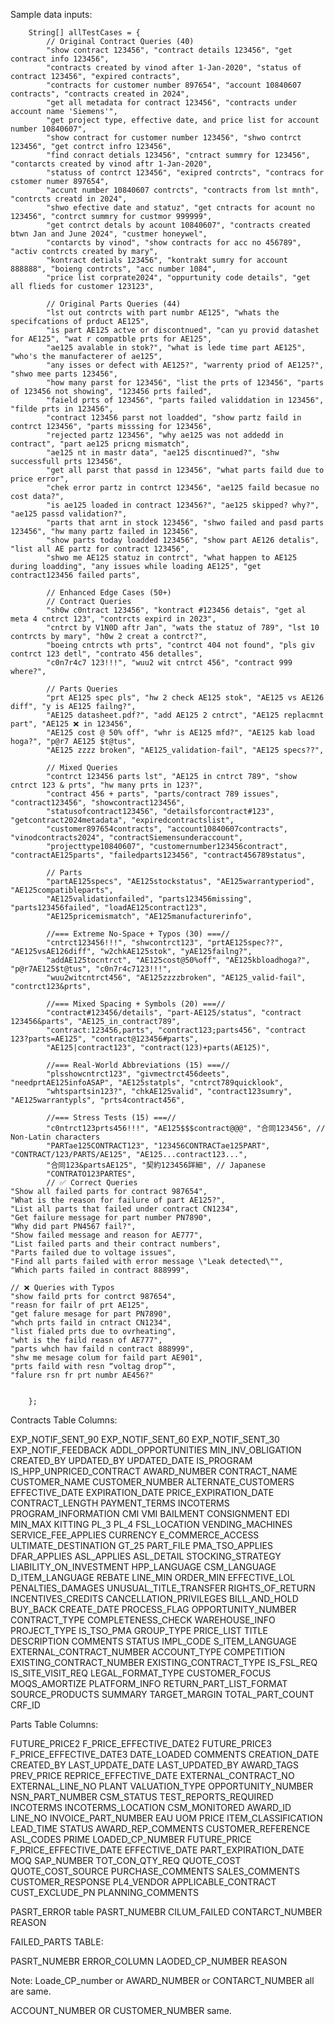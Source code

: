 Sample data inputs:

        String[] allTestCases = {
            // Original Contract Queries (40)
            "show contract 123456", "contract details 123456", "get contract info 123456",
            "contracts created by vinod after 1-Jan-2020", "status of contract 123456", "expired contracts",
            "contracts for customer number 897654", "account 10840607 contracts", "contracts created in 2024",
            "get all metadata for contract 123456", "contracts under account name 'Siemens'",
            "get project type, effective date, and price list for account number 10840607",
            "show contract for customer number 123456", "shwo contrct 123456", "get contrct infro 123456",
            "find conract detials 123456", "cntract summry for 123456", "contarcts created by vinod aftr 1-Jan-2020",
            "statuss of contrct 123456", "exipred contrcts", "contracs for cstomer numer 897654",
            "accunt number 10840607 contrcts", "contracts from lst mnth", "contrcts creatd in 2024",
            "shwo efective date and statuz", "get cntracts for acount no 123456", "contrct summry for custmor 999999",
            "get contrct detals by acount 10840607", "contracts created btwn Jan and June 2024", "custmer honeywel",
            "contarcts by vinod", "show contracts for acc no 456789", "activ contrcts created by mary",
            "kontract detials 123456", "kontrakt sumry for account 888888", "boieng contrcts", "acc number 1084",
            "price list corprate2024", "oppurtunity code details", "get all flieds for customer 123123",

            // Original Parts Queries (44)
            "lst out contrcts with part numbr AE125", "whats the specifcations of prduct AE125",
            "is part AE125 actve or discontnued", "can yu provid datashet for AE125", "wat r compatble prts for AE125",
            "ae125 avalable in stok?", "what is lede time part AE125", "who's the manufacterer of ae125",
            "any isses or defect with AE125?", "warrenty priod of AE125?", "shwo mee parts 123456",
            "how many parst for 123456", "list the prts of 123456", "parts of 123456 not showing", "123456 prts failed",
            "faield prts of 123456", "parts failed validdation in 123456", "filde prts in 123456",
            "contract 123456 parst not loadded", "show partz faild in contrct 123456", "parts misssing for 123456",
            "rejected partz 123456", "why ae125 was not addedd in contract", "part ae125 pricng mismatch",
            "ae125 nt in mastr data", "ae125 discntinued?", "shw successfull prts 123456",
            "get all parst that passd in 123456", "what parts faild due to price error",
            "chek error partz in contrct 123456", "ae125 faild becasue no cost data?",
            "is ae125 loaded in contract 123456?", "ae125 skipped? why?", "ae125 passd validation?",
            "parts that arnt in stock 123456", "shwo failed and pasd parts 123456", "hw many partz failed in 123456",
            "show parts today loadded 123456", "show part AE126 detalis", "list all AE partz for contract 123456",
            "shwo me AE125 statuz in contrct", "what happen to AE125 during loadding", "any issues while loading AE125", "get contract123456 failed parts",

            // Enhanced Edge Cases (50+)
            // Contract Queries
            "sh0w c0ntract 123456", "kontract #123456 detais", "get al meta 4 cntrct 123", "contrcts expird in 2023",
            "cntrct by V1N0D aftr Jan", "wats the statuz of 789", "lst 10 contrcts by mary", "h0w 2 creat a contrct?",
            "boeing cntrcts wth prts", "contrct 404 not found", "pls giv contrct 123 detl", "contrato 456 detalles",
            "c0n7r4c7 123!!!", "wuu2 wit cntrct 456", "contract 999 where?",

            // Parts Queries
            "prt AE125 spec pls", "hw 2 check AE125 stok", "AE125 vs AE126 diff", "y is AE125 failng?",
            "AE125 datasheet.pdf?", "add AE125 2 cntrct", "AE125 replacmnt part", "AE125 ❌ in 123456",
            "AE125 cost @ 50% off", "whr is AE125 mfd?", "AE125 kab load hoga?", "p@r7 AE125 $t@tus",
            "AE125 zzzz broken", "AE125_validation-fail", "AE125 specs??",

            // Mixed Queries
            "contrct 123456 parts lst", "AE125 in cntrct 789", "show cntrct 123 & prts", "hw many prts in 123?",
            "contract 456 + parts", "parts/contract 789 issues", "contract123456", "showcontract123456",
            "statusofcontract123456", "detailsforcontract#123", "getcontract2024metadata", "expiredcontractslist",
            "customer897654contracts", "account10840607contracts", "vinodcontracts2024", "contractSiemensunderaccount",
            "projecttype10840607", "customernumber123456contract", "contractAE125parts", "failedparts123456", "contract456789status",

            // Parts
            "partAE125specs", "AE125stockstatus", "AE125warrantyperiod", "AE125compatibleparts",
            "AE125validationfailed", "parts123456missing", "parts123456failed", "loadAE125contract123",
            "AE125pricemismatch", "AE125manufacturerinfo",

            //=== Extreme No-Space + Typos (30) ===//
            "cntrct123456!!!", "shwcontrct123", "prtAE125spec??", "AE125vsAE126diff", "w2chkAE125stok", "yAE125failng?",
            "addAE125tocntrct", "AE125cost@50%off", "AE125kbloadhoga?", "p@r7AE125$t@tus", "c0n7r4c7123!!!",
            "wuu2witcntrct456", "AE125zzzzbroken", "AE125_valid-fail", "contrct123&prts",

            //=== Mixed Spacing + Symbols (20) ===//
            "contract#123456/details", "part-AE125/status", "contract 123456&parts", "AE125_in_contract789",
            "contract:123456,parts", "contract123;parts456", "contract 123?parts=AE125", "contract@123456#parts",
            "AE125|contract123", "contract(123)+parts(AE125)",

            //=== Real-World Abbreviations (15) ===//
            "plsshowcntrct123", "givmectrct456deets", "needprtAE125infoASAP", "AE125statpls", "cntrct789quicklook",
            "whtspartsin123?", "chkAE125valid", "contract123sumry", "AE125warrantypls", "prts4contract456",

            //=== Stress Tests (15) ===//
            "c0ntrct123prts456!!!", "AE125$$$contract@@@", "合同123456", // Non-Latin characters
            "PARTae125CONTRACT123", "123456CONTRACTae125PART", "CONTRACT/123/PARTS/AE125", "AE125...contract123...",
            "合同123&partsAE125", "契約123456詳細", // Japanese
            "CONTRATO123PARTES",
			// ✅ Correct Queries
    "Show all failed parts for contract 987654",
    "What is the reason for failure of part AE125?",
    "List all parts that failed under contract CN1234",
    "Get failure message for part number PN7890",
    "Why did part PN4567 fail?",
    "Show failed message and reason for AE777",
    "List failed parts and their contract numbers",
    "Parts failed due to voltage issues",
    "Find all parts failed with error message \"Leak detected\"",
    "Which parts failed in contract 888999",

    // ❌ Queries with Typos
    "show faild prts for contrct 987654",
    "reasn for failr of prt AE125",
    "get falure mesage for part PN7890",
    "whch prts faild in cntract CN1234",
    "list fialed prts due to ovrheating",
    "wht is the faild reasn of AE777",
    "parts whch hav faild n contract 888999",
    "shw me mesage colum for faild part AE901",
    "prts faild with resn “voltag drop”",
    "falure rsn fr prt numbr AE456?"


        };
		


Contracts Table Columns:


EXP_NOTIF_SENT_90
EXP_NOTIF_SENT_60
EXP_NOTIF_SENT_30
EXP_NOTIF_FEEDBACK
ADDL_OPPORTUNITIES
MIN_INV_OBLIGATION
CREATED_BY
UPDATED_BY
UPDATED_DATE
IS_PROGRAM
IS_HPP_UNPRICED_CONTRACT
AWARD_NUMBER
CONTRACT_NAME
CUSTOMER_NAME
CUSTOMER_NUMBER
ALTERNATE_CUSTOMERS
EFFECTIVE_DATE
EXPIRATION_DATE
PRICE_EXPIRATION_DATE
CONTRACT_LENGTH
PAYMENT_TERMS
INCOTERMS
PROGRAM_INFORMATION
CMI
VMI
BAILMENT
CONSIGNMENT
EDI
MIN_MAX
KITTING
PL_3
PL_4
FSL_LOCATION
VENDING_MACHINES
SERVICE_FEE_APPLIES
CURRENCY
E_COMMERCE_ACCESS
ULTIMATE_DESTINATION
GT_25
PART_FILE
PMA_TSO_APPLIES
DFAR_APPLIES
ASL_APPLIES
ASL_DETAIL
STOCKING_STRATEGY
LIABILITY_ON_INVESTMENT
HPP_LANGUAGE
CSM_LANGUAGE
D_ITEM_LANGUAGE
REBATE
LINE_MIN
ORDER_MIN
EFFECTIVE_LOL
PENALTIES_DAMAGES
UNUSUAL_TITLE_TRANSFER
RIGHTS_OF_RETURN
INCENTIVES_CREDITS
CANCELLATION_PRIVILEGES
BILL_AND_HOLD
BUY_BACK
CREATE_DATE
PROCESS_FLAG
OPPORTUNITY_NUMBER
CONTRACT_TYPE
COMPLETENESS_CHECK
WAREHOUSE_INFO
PROJECT_TYPE
IS_TSO_PMA
GROUP_TYPE
PRICE_LIST
TITLE
DESCRIPTION
COMMENTS
STATUS
IMPL_CODE
S_ITEM_LANGUAGE
EXTERNAL_CONTRACT_NUMBER
ACCOUNT_TYPE
COMPETITION
EXISTING_CONTRACT_NUMBER
EXISTING_CONTRACT_TYPE
IS_FSL_REQ
IS_SITE_VISIT_REQ
LEGAL_FORMAT_TYPE
CUSTOMER_FOCUS
MOQS_AMORTIZE
PLATFORM_INFO
RETURN_PART_LIST_FORMAT
SOURCE_PRODUCTS
SUMMARY
TARGET_MARGIN
TOTAL_PART_COUNT
CRF_ID




Parts Table Columns:

FUTURE_PRICE2
F_PRICE_EFFECTIVE_DATE2
FUTURE_PRICE3
F_PRICE_EFFECTIVE_DATE3
DATE_LOADED
COMMENTS
CREATION_DATE
CREATED_BY
LAST_UPDATE_DATE
LAST_UPDATED_BY
AWARD_TAGS
PREV_PRICE
REPRICE_EFFECTIVE_DATE
EXTERNAL_CONTRACT_NO
EXTERNAL_LINE_NO
PLANT
VALUATION_TYPE
OPPORTUNITY_NUMBER
NSN_PART_NUMBER
CSM_STATUS
TEST_REPORTS_REQUIRED
INCOTERMS
INCOTERMS_LOCATION
CSM_MONITORED
AWARD_ID
LINE_NO
INVOICE_PART_NUMBER
EAU
UOM
PRICE
ITEM_CLASSIFICATION
LEAD_TIME
STATUS
AWARD_REP_COMMENTS
CUSTOMER_REFERENCE
ASL_CODES
PRIME
LOADED_CP_NUMBER
FUTURE_PRICE
F_PRICE_EFFECTIVE_DATE
EFFECTIVE_DATE
PART_EXPIRATION_DATE
MOQ
SAP_NUMBER
TOT_CON_QTY_REQ
QUOTE_COST
QUOTE_COST_SOURCE
PURCHASE_COMMENTS
SALES_COMMENTS
CUSTOMER_RESPONSE
PL4_VENDOR
APPLICABLE_CONTRACT
CUST_EXCLUDE_PN
PLANNING_COMMENTS

PASRT_ERROR table
PASRT_NUMEBR
CILUM_FAILED
CONTARCT_NUMBER
REASON

FAILED_PARTS TABLE:

PASRT_NUMEBR
ERROR_COLUMN
LAODED_CP_NUMBER 
REASON

Note: Loade_CP_number or AWARD_NUMBER or CONTARCT_NUMBER all are same.

ACCOUNT_NUMBER OR CUSTOMER_NUMBER same.

